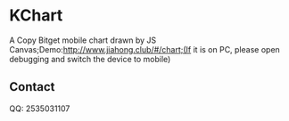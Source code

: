 # KChart

A Copy Bitget mobile chart drawn by JS Canvas;Demo:http://www.jiahong.club/#/chart;(If it is on PC, please open debugging and switch the device to mobile)

## Contact
QQ: 2535031107